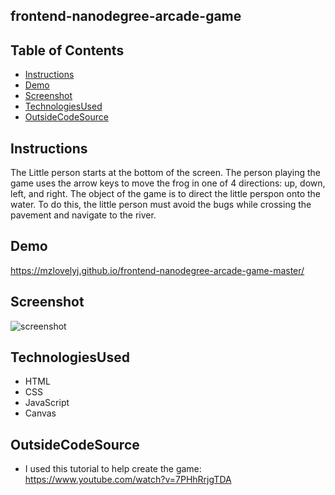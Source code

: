 ## frontend-nanodegree-arcade-game

## Table of Contents

* [Instructions](#instructions)
* [Demo](#Demo)
* [Screenshot](#Screenshot)
* [TechnologiesUsed](#TechnologiesUsed)
* [OutsideCodeSource](#OutsideCodeSource)

## Instructions

The Little person starts at the bottom of the screen. The person playing the game uses the arrow keys to move the frog in one of 4 directions: up, down, left, and right. The object of the game is to direct the little perspon onto the water. To do this, the little person must avoid the bugs while crossing the pavement and navigate to the river.

## Demo

https://mzlovelyj.github.io/frontend-nanodegree-arcade-game-master/

## Screenshot

![screenshot](https://i.imgur.com/nAsRPmq.png)

## TechnologiesUsed

* HTML
* CSS
* JavaScript
* Canvas

## OutsideCodeSource

* I used this tutorial to help create the game: https://www.youtube.com/watch?v=7PHhRrjgTDA
